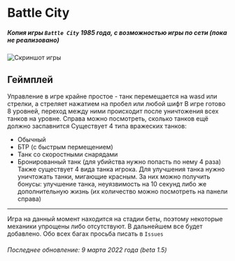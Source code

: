 # Battle City
##### Копия игры `Battle City` 1985 года, с возможностью игры по сети (пока не реализовано)
![Скриншот игры](https://i.imgur.com/2cd2Gdz.png)

## Геймплей
Управление в игре крайне простое - танк перемещается на wasd или стрелки, а стреляет нажатием на пробел или любой шифт
В игре готово 8 уровней, переход между ними происходит после уничтожения всех танков на уровне. Справа можно посмотреть, сколько танков ещё должно заспавнится
Существует 4 типа вражеских танков:
- Обычный
- БТР (с быстрым пермещением)
- Танк со скоростными снарядами
- Бронированный танк (для убийства нужно попасть по нему 4 раза)
Также существует 4 вида танка игрока. Для улучшения танка нужно уничтожать танки, мигающие красным. За них можно получить бонусы: улучшение танка, неуязвимость на 10 секунд либо же дополнительную жизнь (их количество можно посмотреть на панели справа)
____
Игра на данный момент находится на стадии беты, поэтому некоторые механики упрощены либо отсутствуют. В дальнейшем все будет добавлено. Обо всех багах просьба писать в `Issues`

###### Последнее обновление: 9 марта 2022 года (beta 1.5)
